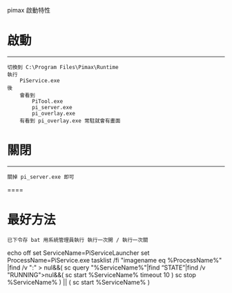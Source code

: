pimax 啟動特性

# 啟動
---
	切換到 C:\Program Files\Pimax\Runtime
	執行
		PiService.exe
	後
		會看到 
			PiTool.exe
			pi_server.exe
			pi_overlay.exe
		有看到 pi_overlay.exe 常駐就會有畫面

# 關閉
---
	關掉 pi_server.exe 即可


====
# 最好方法
	已下令存 bat 用系統管理員執行 執行一次開 / 執行一次關


echo off
set ServiceName=PiServiceLauncher
set ProcessName=PiService.exe
tasklist /fi "imagename eq %ProcessName%" |find /v ":" > nul&&(
sc query "%ServiceName%"|find “STATE”|find /v "RUNNING">nul&&(
sc start %ServiceName%
timeout 10
)
sc stop %ServiceName%
) || (
sc start %ServiceName%
)